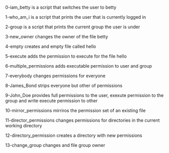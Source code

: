 0-iam_betty is a script that switches the user to betty

1-who_am_i is a script that prints the user that is currently logged in

2-group is a script that prints the current group the user is under

3-new_owner changes the owner of the file betty

4-empty creates and empty file called hello

5-execute adds the permission to execute for the file hello

6-multiple_permissions adds executable permission to user and group

7-everybody changes permissions for everyone

8-James_Bond strips everyone but other of permissions

9-John_Doe provides full permissions to the user, exexute permission to the group and write execute permission to other

10-mirror_permissions mirriros the permission set of an existing file

11-director_permissions changes permissions for directories in the current working directory

12-directory_permission creates a directory with new permissions

13-change_group changes and file group owner
